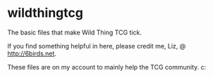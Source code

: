 # wildthingtcg
The basic files that make Wild Thing TCG tick.

If you find something helpful in here, please credit me, Liz, @ http://6birds.net.

These files are on my account to mainly help the TCG community. c:
